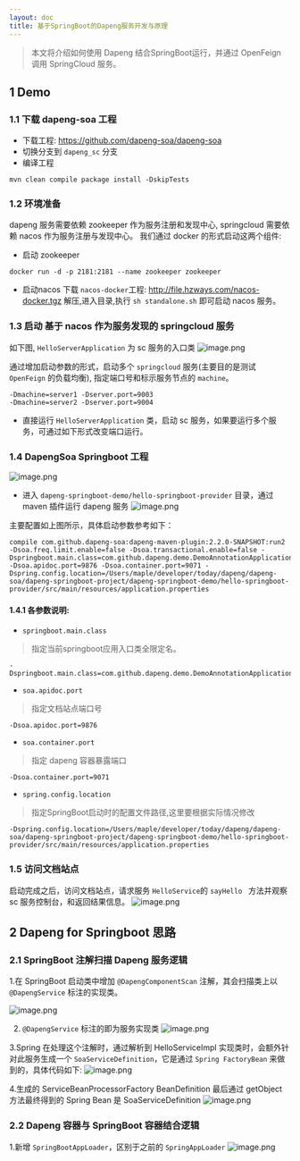 ```yaml
---
layout: doc
title: 基于SpringBoot的Dapeng服务开发与原理
---
```


> 本文将介绍如何使用 Dapeng 结合SpringBoot运行，并通过 OpenFeign 调用 SpringCloud 服务。

## 1 Demo 

### 1.1 下载 dapeng-soa 工程
- 下载工程:   https://github.com/dapeng-soa/dapeng-soa
- 切换分支到 `dapeng_sc` 分支
- 编译工程
```
mvn clean compile package install -DskipTests
```

### 1.2 环境准备
dapeng 服务需要依赖 zookeeper 作为服务注册和发现中心,
springcloud 需要依赖 nacos 作为服务注册与发现中心。
我们通过 docker 的形式启动这两个组件:
- 启动 zookeeper
```
docker run -d -p 2181:2181 --name zookeeper zookeeper 
```
- 启动nacos
下载 `nacos-docker`工程:  http://file.hzways.com/nacos-docker.tgz
解压,进入目录,执行 `sh standalone.sh` 即可启动 nacos 服务。

### 1.3 启动 基于 nacos 作为服务发现的 springcloud 服务 
如下图, `HelloServerApplication` 为 sc 服务的入口类
![image.png](https://upload-images.jianshu.io/upload_images/6393906-16b91743d6d4cd53.png?imageMogr2/auto-orient/strip%7CimageView2/2/w/640)

通过增加启动参数的形式，启动多个 `springcloud` 服务(主要目的是测试 `OpenFeign` 的负载均衡), 指定端口号和标示服务节点的 `machine`。
```
-Dmachine=server1 -Dserver.port=9003
-Dmachine=server2 -Dserver.port=9004
```

- 直接运行 `HelloServerApplication` 类，启动 sc 服务，如果要运行多个服务，可通过如下形式改变端口运行。

### 1.4 DapengSoa Springboot 工程
![image.png](https://upload-images.jianshu.io/upload_images/6393906-ba8ed758ab8991c7.png?imageMogr2/auto-orient/strip%7CimageView2/2/w/440)

- 进入 `dapeng-springboot-demo/hello-springboot-provider` 目录，通过 maven 插件运行 dapeng 服务
![image.png](https://upload-images.jianshu.io/upload_images/6393906-4a28ecc77da837a9.png?imageMogr2/auto-orient/strip%7CimageView2/2/w/1240)

主要配置如上图所示，具体启动参数参考如下：

```
compile com.github.dapeng-soa:dapeng-maven-plugin:2.2.0-SNAPSHOT:run2 -Dsoa.freq.limit.enable=false -Dsoa.transactional.enable=false -Dspringboot.main.class=com.github.dapeng.demo.DemoAnnotationApplication -Dsoa.apidoc.port=9876 -Dsoa.container.port=9071 -Dspring.config.location=/Users/maple/developer/today/dapeng/dapeng-soa/dapeng-springboot-project/dapeng-springboot-demo/hello-springboot-provider/src/main/resources/application.properties
```
#### 1.4.1 各参数说明:

- `springboot.main.class`
> 指定当前springboot应用入口类全限定名。
```
-Dspringboot.main.class=com.github.dapeng.demo.DemoAnnotationApplication 
```

- `soa.apidoc.port`
> 指定文档站点端口号
```
-Dsoa.apidoc.port=9876 
```

- `soa.container.port`
> 指定 dapeng 容器暴露端口

```
-Dsoa.container.port=9071
```

- `spring.config.location`
> 指定SpringBoot启动时的配置文件路径,这里要根据实际情况修改
```
-Dspring.config.location=/Users/maple/developer/today/dapeng/dapeng-soa/dapeng-springboot-project/dapeng-springboot-demo/hello-springboot-provider/src/main/resources/application.properties
```

### 1.5 访问文档站点
启动完成之后，访问文档站点，请求服务 `HelloService`的 `sayHello ` 方法并观察 sc 服务控制台，和返回结果信息。
![image.png](https://upload-images.jianshu.io/upload_images/6393906-395934884575e362.png?imageMogr2/auto-orient/strip%7CimageView2/2/w/1240)





## 2 Dapeng for Springboot 思路

### 2.1 SpringBoot 注解扫描 Dapeng 服务逻辑

1.在 SpringBoot 启动类中增加 `@DapengComponentScan` 注解，其会扫描类上以 `@DapengService` 标注的实现类。

![image.png](https://upload-images.jianshu.io/upload_images/6393906-0fa63b5f0eabad38.png?imageMogr2/auto-orient/strip%7CimageView2/2/w/1240)

2. `@DapengService` 标注的即为服务实现类
![image.png](https://upload-images.jianshu.io/upload_images/6393906-854fcadee90de23a.png?imageMogr2/auto-orient/strip%7CimageView2/2/w/1240)

3.Spring 在处理这个注解时，通过解析到 HelloServiceImpl 实现类时，会额外针对此服务生成一个 `SoaServiceDefinition`，它是通过 `Spring FactoryBean` 来做到的，具体代码如下:
![image.png](https://upload-images.jianshu.io/upload_images/6393906-1374b4352ad1858a.png?imageMogr2/auto-orient/strip%7CimageView2/2/w/1240)

4.生成的 ServiceBeanProcessorFactory BeanDefinition 最后通过 getObject 方法最终得到的 Spring Bean 是 SoaServiceDefinition
![image.png](https://upload-images.jianshu.io/upload_images/6393906-5d6f4da11d1bb993.png?imageMogr2/auto-orient/strip%7CimageView2/2/w/1240)

### 2.2 Dapeng 容器与 SpringBoot 容器结合逻辑
1.新增 `SpringBootAppLoader`，区别于之前的 `SpringAppLoader`
![image.png](https://upload-images.jianshu.io/upload_images/6393906-9986c47cf3ff6e1e.png?imageMogr2/auto-orient/strip%7CimageView2/2/w/1240)


